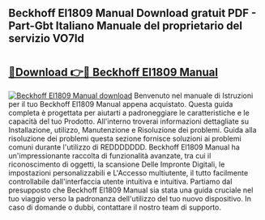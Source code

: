 ## Beckhoff El1809 Manual Download gratuit PDF - Part-Gbt Italiano Manuale del proprietario del servizio VO7ld

# <h2><a href="http://dfden4.blite.top/?on=Beckhoff+El1809+Manual">🔗Download 👉🔴 Beckhoff El1809 Manual</a></h2>

[![Beckhoff El1809 Manual download](https://i.imgur.com/lujVjoI.png)](http://dfden4.blite.top/?on=Beckhoff+El1809+Manual)
Benvenuto nel manuale di Istruzioni per il tuo Beckhoff El1809 Manual appena acquistato. Questa guida completa è progettata per aiutarti a padroneggiare le caratteristiche e le capacità del tuo Prodotto. All'interno troverai informazioni dettagliate su Installazione, utilizzo, Manutenzione e Risoluzione dei problemi. Guida alla risoluzione dei problemi questa sezione fornisce soluzioni ai problemi comuni durante l'utilizzo di REDDDDDDD. Beckhoff El1809 Manual ha un'impressionante raccolta di funzionalità avanzate, tra cui il riconoscimento di oggetti, la scansione Delle Impronte Digitali, le impostazioni personalizzabili e L'Accesso multiutente, il tutto facilmente controllabile dall'interfaccia utente intuitiva e intuitiva. Partiamo dal presupposto che Beckhoff El1809 Manual sia stata una guida cruciale nel tuo viaggio verso la padronanza dell'utilizzo del tuo nuovo dispositivo. In caso di domande o dubbi, contattare il nostro team di supporto.
